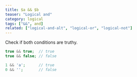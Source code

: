 ```yaml
---
title: $a && $b
teaser: "Logical and"
category: logical
tags: ["&&", and]
related: ["logical-and-alt", "logical-or", "logical-not"]
---
```


Check if both conditions are truthy.

```php
true && true;  // true
true && false; // false

1 && 'a';      // true
0 && '';       // false
```
